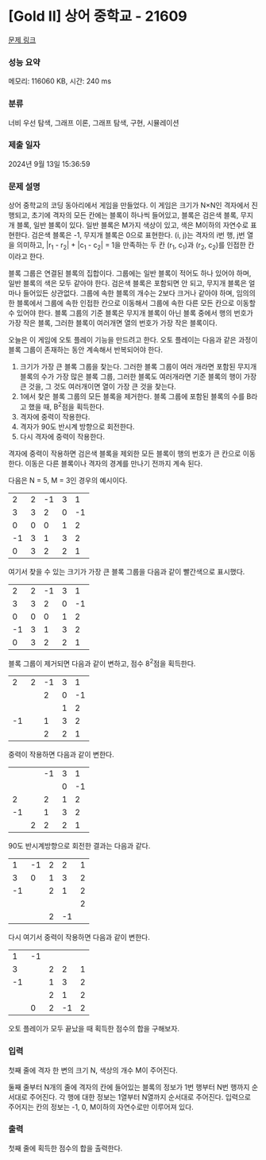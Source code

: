 # [Gold II] 상어 중학교 - 21609 

[문제 링크](https://www.acmicpc.net/problem/21609) 

### 성능 요약

메모리: 116060 KB, 시간: 240 ms

### 분류

너비 우선 탐색, 그래프 이론, 그래프 탐색, 구현, 시뮬레이션

### 제출 일자

2024년 9월 13일 15:36:59

### 문제 설명

<p>상어 중학교의 코딩 동아리에서 게임을 만들었다. 이 게임은 크기가 N×N인 격자에서 진행되고, 초기에 격자의 모든 칸에는 블록이 하나씩 들어있고, 블록은 검은색 블록, 무지개 블록, 일반 블록이 있다. 일반 블록은 M가지 색상이 있고, 색은 M이하의 자연수로 표현한다. 검은색 블록은 -1, 무지개 블록은 0으로 표현한다. (i, j)는 격자의 i번 행, j번 열을 의미하고, |r<sub>1</sub> - r<sub>2</sub>| + |c<sub>1</sub> - c<sub>2</sub>| = 1을 만족하는 두 칸 (r<sub>1</sub>, c<sub>1</sub>)과 (r<sub>2</sub>, c<sub>2</sub>)를 인접한 칸이라고 한다.</p>

<p>블록 그룹은 연결된 블록의 집합이다. 그룹에는 일반 블록이 적어도 하나 있어야 하며, 일반 블록의 색은 모두 같아야 한다. 검은색 블록은 포함되면 안 되고, 무지개 블록은 얼마나 들어있든 상관없다. 그룹에 속한 블록의 개수는 2보다 크거나 같아야 하며, 임의의 한 블록에서 그룹에 속한 인접한 칸으로 이동해서 그룹에 속한 다른 모든 칸으로 이동할 수 있어야 한다. 블록 그룹의 기준 블록은 무지개 블록이 아닌 블록 중에서 행의 번호가 가장 작은 블록, 그러한 블록이 여러개면 열의 번호가 가장 작은 블록이다.</p>

<p>오늘은 이 게임에 오토 플레이 기능을 만드려고 한다. 오토 플레이는 다음과 같은 과정이 블록 그룹이 존재하는 동안 계속해서 반복되어야 한다.</p>

<ol>
	<li>크기가 가장 큰 블록 그룹을 찾는다. 그러한 블록 그룹이 여러 개라면 포함된 무지개 블록의 수가 가장 많은 블록 그룹, 그러한 블록도 여러개라면 기준 블록의 행이 가장 큰 것을, 그 것도 여러개이면 열이 가장 큰 것을 찾는다.</li>
	<li>1에서 찾은 블록 그룹의 모든 블록을 제거한다. 블록 그룹에 포함된 블록의 수를 B라고 했을 때, B<sup>2</sup>점을 획득한다.</li>
	<li>격자에 중력이 작용한다.</li>
	<li>격자가 90도 반시계 방향으로 회전한다.</li>
	<li>다시 격자에 중력이 작용한다.</li>
</ol>

<p>격자에 중력이 작용하면 검은색 블록을 제외한 모든 블록이 행의 번호가 큰 칸으로 이동한다. 이동은 다른 블록이나 격자의 경계를 만나기 전까지 계속 된다.</p>

<p>다음은 N = 5, M = 3인 경우의 예시이다.</p>

<table class="table table-bordered table-center-30 table-21609">
	<tbody>
		<tr>
			<td>2</td>
			<td>2</td>
			<td>-1</td>
			<td>3</td>
			<td>1</td>
		</tr>
		<tr>
			<td>3</td>
			<td>3</td>
			<td>2</td>
			<td>0</td>
			<td>-1</td>
		</tr>
		<tr>
			<td>0</td>
			<td>0</td>
			<td>0</td>
			<td>1</td>
			<td>2</td>
		</tr>
		<tr>
			<td>-1</td>
			<td>3</td>
			<td>1</td>
			<td>3</td>
			<td>2</td>
		</tr>
		<tr>
			<td>0</td>
			<td>3</td>
			<td>2</td>
			<td>2</td>
			<td>1</td>
		</tr>
	</tbody>
</table>

<p>여기서 찾을 수 있는 크기가 가장 큰 블록 그룹을 다음과 같이 빨간색으로 표시했다.</p>

<table class="table table-bordered table-center-30 table-21609">
	<tbody>
		<tr>
			<td>2</td>
			<td>2</td>
			<td>-1</td>
			<td>3</td>
			<td>1</td>
		</tr>
		<tr>
			<td class="bg-red">3</td>
			<td class="bg-red">3</td>
			<td>2</td>
			<td>0</td>
			<td>-1</td>
		</tr>
		<tr>
			<td class="bg-red">0</td>
			<td class="bg-red">0</td>
			<td class="bg-red">0</td>
			<td>1</td>
			<td>2</td>
		</tr>
		<tr>
			<td>-1</td>
			<td class="bg-red">3</td>
			<td>1</td>
			<td>3</td>
			<td>2</td>
		</tr>
		<tr>
			<td class="bg-red">0</td>
			<td class="bg-red">3</td>
			<td>2</td>
			<td>2</td>
			<td>1</td>
		</tr>
	</tbody>
</table>

<p>블록 그룹이 제거되면 다음과 같이 변하고, 점수 8<sup>2</sup>점을 획득한다.</p>

<table class="table table-bordered table-center-30 table-21609">
	<tbody>
		<tr>
			<td>2</td>
			<td>2</td>
			<td>-1</td>
			<td>3</td>
			<td>1</td>
		</tr>
		<tr>
			<td> </td>
			<td> </td>
			<td>2</td>
			<td>0</td>
			<td>-1</td>
		</tr>
		<tr>
			<td> </td>
			<td> </td>
			<td> </td>
			<td>1</td>
			<td>2</td>
		</tr>
		<tr>
			<td>-1</td>
			<td> </td>
			<td>1</td>
			<td>3</td>
			<td>2</td>
		</tr>
		<tr>
			<td> </td>
			<td> </td>
			<td>2</td>
			<td>2</td>
			<td>1</td>
		</tr>
	</tbody>
</table>

<p>중력이 작용하면 다음과 같이 변한다.</p>

<table class="table table-bordered table-center-30 table-21609">
	<tbody>
		<tr>
			<td> </td>
			<td> </td>
			<td>-1</td>
			<td>3</td>
			<td>1</td>
		</tr>
		<tr>
			<td> </td>
			<td> </td>
			<td> </td>
			<td>0</td>
			<td>-1</td>
		</tr>
		<tr>
			<td>2</td>
			<td> </td>
			<td>2</td>
			<td>1</td>
			<td>2</td>
		</tr>
		<tr>
			<td>-1</td>
			<td> </td>
			<td>1</td>
			<td>3</td>
			<td>2</td>
		</tr>
		<tr>
			<td> </td>
			<td>2</td>
			<td>2</td>
			<td>2</td>
			<td>1</td>
		</tr>
	</tbody>
</table>

<p>90도 반시계방향으로 회전한 결과는 다음과 같다.</p>

<table class="table table-bordered table-center-30 table-21609">
	<tbody>
		<tr>
			<td>1</td>
			<td>-1</td>
			<td>2</td>
			<td>2</td>
			<td>1</td>
		</tr>
		<tr>
			<td>3</td>
			<td>0</td>
			<td>1</td>
			<td>3</td>
			<td>2</td>
		</tr>
		<tr>
			<td>-1</td>
			<td> </td>
			<td>2</td>
			<td>1</td>
			<td>2</td>
		</tr>
		<tr>
			<td> </td>
			<td> </td>
			<td> </td>
			<td> </td>
			<td>2</td>
		</tr>
		<tr>
			<td> </td>
			<td> </td>
			<td>2</td>
			<td>-1</td>
			<td> </td>
		</tr>
	</tbody>
</table>

<p>다시 여기서 중력이 작용하면 다음과 같이 변한다.</p>

<table class="table table-bordered table-center-30 table-21609">
	<tbody>
		<tr>
			<td>1</td>
			<td>-1</td>
			<td> </td>
			<td> </td>
			<td> </td>
		</tr>
		<tr>
			<td>3</td>
			<td> </td>
			<td>2</td>
			<td>2</td>
			<td>1</td>
		</tr>
		<tr>
			<td>-1</td>
			<td> </td>
			<td>1</td>
			<td>3</td>
			<td>2</td>
		</tr>
		<tr>
			<td> </td>
			<td> </td>
			<td>2</td>
			<td>1</td>
			<td>2</td>
		</tr>
		<tr>
			<td> </td>
			<td>0</td>
			<td>2</td>
			<td>-1</td>
			<td>2</td>
		</tr>
	</tbody>
</table>

<p>오토 플레이가 모두 끝났을 때 획득한 점수의 합을 구해보자.</p>

### 입력 

 <p>첫째 줄에 격자 한 변의 크기 N, 색상의 개수 M이 주어진다.</p>

<p>둘째 줄부터 N개의 줄에 격자의 칸에 들어있는 블록의 정보가 1번 행부터 N번 행까지 순서대로 주어진다. 각 행에 대한 정보는 1열부터 N열까지 순서대로 주어진다. 입력으로 주어지는 칸의 정보는 -1, 0, M이하의 자연수로만 이루어져 있다.</p>

### 출력 

 <p>첫째 줄에 획득한 점수의 합을 출력한다.</p>

